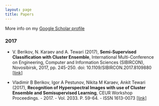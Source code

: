 ```yaml
---
layout: page
title: Papers
---
```


More info on my [Google Scholar profile](https://scholar.google.es/citations?hl=en&user=4x-6JNIAAAAJ)


### 2017 

* V. Berikov, N. Karaev and A. Tewari (2017), **Semi-Supervised Classification with Cluster Ensemble**, International Multi-Conference on Engineering, Computer and Information Sciences (SIBIRCON), Novosibirsk, 2017, pp. 245-250.
doi: 10.1109/SIBIRCON.2017.8109880 [[link]](http://ieeexplore.ieee.org/stamp/stamp.jsp?tp=&arnumber=8109880&isnumber=8109019)

* Vladimir B Berikov, Igor A Pestunov, Nikita M Karaev, Ankit Tewari (2017), **Recognition of Hyperspectral Images with use of Cluster Ensemble and Semisupervised Learning**, CEUR Workshop Proceedings. - 2017. - Vol. 2033. P. 59-64. - ISSN 1613-0073 [[link]](http://ceur-ws.org/Vol-2033/10_paper.pdf) 

